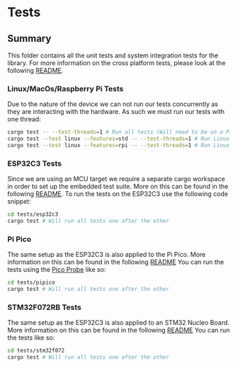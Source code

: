 # Tests

## Summary

This folder contains all the unit tests and system integration tests for the library. For more information on the cross platform tests, please look at the following [README](../tests-common/README.md).

### Linux/MacOs/Raspberry Pi Tests

Due to the nature of the device we can not run our tests concurrently as they are
interacting with the hardware. As such we must run our tests with one thread:

```bash
cargo test -- --test-threads=1 # Run all tests (Will need to be on a Pi with MCUs and others plugged in)
cargo test --test linux --features=std -- --test-threads=1 # Run Linux Tests using FT232H 
cargo test --test linux --features=rpi -- --test-threads=1 # Run Linux Tests using Raspberry Pi I2C
```

### ESP32C3 Tests

Since we are using an MCU target we require a separate cargo workspace in order to set up the embedded test suite. More on this can be found in the following [README](./esp32c3/README.md). To run the tests on the ESP32C3 use the following code snippet:

```bash
cd tests/esp32c3
cargo test # Will run all tests one after the other
```

### Pi Pico

The same setup as the ESP32C3 is also applied to the Pi Pico. More information on this can be found in the following [README](./pipico/README.md) You can run the tests using the [Pico Probe](https://thepihut.com/products/raspberry-pi-debug-probe) like so:

```bash
cd tests/pipico
cargo test # Will run all tests one after the other
```

### STM32F072RB Tests

The same setup as the ESP32C3 is also applied to an STM32 Nucleo Board. More information on this can be found in the following [README](./stm32f072/README.md) You can run the tests like so:

```bash
cd tests/stm32f072
cargo test # Will run all tests one after the other
```
